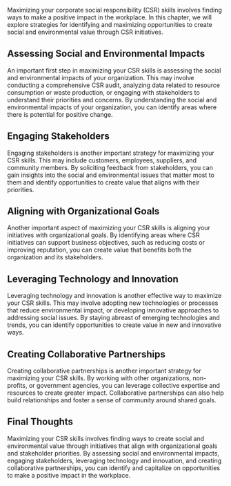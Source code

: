 
Maximizing your corporate social responsibility (CSR) skills involves finding ways to make a positive impact in the workplace. In this chapter, we will explore strategies for identifying and maximizing opportunities to create social and environmental value through CSR initiatives.

Assessing Social and Environmental Impacts
------------------------------------------

An important first step in maximizing your CSR skills is assessing the social and environmental impacts of your organization. This may involve conducting a comprehensive CSR audit, analyzing data related to resource consumption or waste production, or engaging with stakeholders to understand their priorities and concerns. By understanding the social and environmental impacts of your organization, you can identify areas where there is potential for positive change.

Engaging Stakeholders
---------------------

Engaging stakeholders is another important strategy for maximizing your CSR skills. This may include customers, employees, suppliers, and community members. By soliciting feedback from stakeholders, you can gain insights into the social and environmental issues that matter most to them and identify opportunities to create value that aligns with their priorities.

Aligning with Organizational Goals
----------------------------------

Another important aspect of maximizing your CSR skills is aligning your initiatives with organizational goals. By identifying areas where CSR initiatives can support business objectives, such as reducing costs or improving reputation, you can create value that benefits both the organization and its stakeholders.

Leveraging Technology and Innovation
------------------------------------

Leveraging technology and innovation is another effective way to maximize your CSR skills. This may involve adopting new technologies or processes that reduce environmental impact, or developing innovative approaches to addressing social issues. By staying abreast of emerging technologies and trends, you can identify opportunities to create value in new and innovative ways.

Creating Collaborative Partnerships
-----------------------------------

Creating collaborative partnerships is another important strategy for maximizing your CSR skills. By working with other organizations, non-profits, or government agencies, you can leverage collective expertise and resources to create greater impact. Collaborative partnerships can also help build relationships and foster a sense of community around shared goals.

Final Thoughts
--------------

Maximizing your CSR skills involves finding ways to create social and environmental value through initiatives that align with organizational goals and stakeholder priorities. By assessing social and environmental impacts, engaging stakeholders, leveraging technology and innovation, and creating collaborative partnerships, you can identify and capitalize on opportunities to make a positive impact in the workplace.
